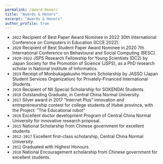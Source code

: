 ```yaml
---
permalink: /award-honor/
title: "Awards & Honors"
excerpt: "Awards & Honors"
author_profile: true
---
```


- `2022` Recipient of Best Paper Award Nominee in 2022 30th International Conference on Computers in Education (ICCE 2022).
- `2020`  Recipient of Best Student Paper Award Nominee in 2020 7th International Conference on Behavioural and Social Computing (BESC).
- `2020–2022` JSPS Research Fellowship for Young Scientists (DC2) by Japan Society for the Promotion of Science (JSPS), as a PhD research scholar in National Institute of Informatics.
- `2019` Receipt of Monbukagakusho Honors Scholarship by JASSO (Japan Student Services Organization) for Privately-Financed International Students.
- `2019` Recipient of NII Special Scholarship for SOKENDAI Students. 
- `2018` Outstanding Graduate, in Central China Normal University.
- `2017` Silver award in 2017 ”Internet Plus” innovation and entrepreneurship contest for college students of Hubei province, with the Project: ”The Educational robot”
- `2016` Excellent doctor development Program of Central China Normal University for innovative research proposal.
- `2015` National Scholarship from Chinese government for excellent students
- `2012-2017` Excellent first-class scholarship, Central China Normal University.
- `2012` Graduated with Highest Honours.
- `2010` National Encouragement scholarship from Chinese government for excellent students.
